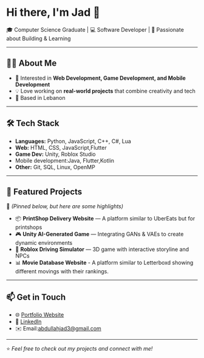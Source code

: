 # Hi there, I'm Jad 👋  

🎓 Computer Science Graduate | 💻 Software Developer | 🚀 Passionate about Building & Learning  

---

## 👨‍💻 About Me
- 🎯 Interested in **Web Development, Game Development, and Mobile Development**  
- 💡 Love working on **real-world projects** that combine creativity and tech  
- 📍 Based in Lebanon  

---

## 🛠️ Tech Stack
- **Languages:** Python, JavaScript, C++, C#, Lua  
- **Web:** HTML, CSS, JavaScript,Flutter 
- **Game Dev:** Unity, Roblox Studio  
- Mobile development:Java, Flutter,Kotlin
- **Other:** Git, SQL, Linux, OpenMP  

---

## 🚀 Featured Projects
🔗 *(Pinned below, but here are some highlights)*  

- 📦 **PrintShop Delivery Website** — A platform similar to UberEats but for printshops  
- 🎮 **Unity AI-Generated Game** — Integrating GANs & VAEs to create dynamic environments  
- 🚗 **Roblox Driving Simulator** — 3D game with interactive storyline and NPCs  
- 📊 **Movie Database Website** - A platform similar to Letterboxd showing different movings with their rankings.

---

## 📫 Get in Touch
- 🌐 [Portfolio Website](#)
- 💼 [LinkedIn](https://www.linkedin.com/in/jad-abdallah-55603325a/)  
- ✉️ Email:abdullahjad3@gmail.com  

---

⭐️ *Feel free to check out my projects and connect with me!*  
